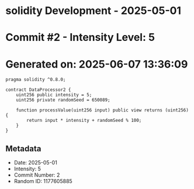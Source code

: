 ﻿# solidity Development - 2025-05-01
# Commit #2 - Intensity Level: 5
# Generated on: 2025-06-07 13:36:09
```solidity
pragma solidity ^0.8.0;

contract DataProcessor2 {
    uint256 public intensity = 5;
    uint256 private randomSeed = 650089;

    function processValue(uint256 input) public view returns (uint256) {
        return input * intensity + randomSeed % 100;
    }
}
```
## Metadata
- Date: 2025-05-01
- Intensity: 5
- Commit Number: 2
- Random ID: 1177605885

